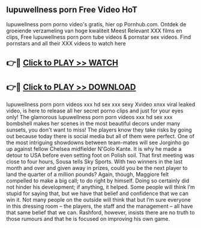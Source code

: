## lupuwellness porn Free Video HoT 

lupuwellness porn porno video's gratis, hier op Pornhub.com. Ontdek de groeiende verzameling van hoge kwaliteit Meest Relevant XXX films en clips,
Free lupuwellness porn porn tube videos & pornstar sex videos. Find pornstars and all their XXX videos to watch here


## 👉🔴 [Click to PLAY >> WATCH](http://us.freeplayer.one?title=lupuwellness_porn&ref=16D)

## 👉🔴 [Click to PLAY >> DOWNLOAD](http://us.freeplayer.one?title=lupuwellness_porn&ref=16D)


lupuwellness porn porn videos xxx hd sex xxx sexy Xvideo xnxx viral leaked video, is here to release all her secret porno clips and just for your eyes only! The glamorous lupuwellness porn porn videos xxx hd sex xxx bombshell makes her scenes in the most beautiful decors under many sunsets, you don't want to miss! The players know they take risks by going out because today there is social media but all of them were perfect. One of the most intriguing showdowns between team-mates will see Jorginho go up against fellow Chelsea midfielder N'Golo Kante. It is why he made a detour to USA before even setting foot on Polish soil. That first meeting was close to four hours, Sousa tells Sky Sports. With two winners in the last month and over and given away in prizes, could you be the next player to land the quarter of a million pounds? Again, though, Maggiore felt compelled to make a big call; to do right by himself. Doing so certainly did not hinder his development; if anything, it helped. Some people will think I’m stupid for saying that, but we have that belief and confidence that we can win it. Not many people on the outside will think that but I’m sure everyone in this dressing room – the players, the staff and the management – all have that same belief that we can. Rashford, however, insists there are no truth to those rumours and that he is focused on improving his own game.